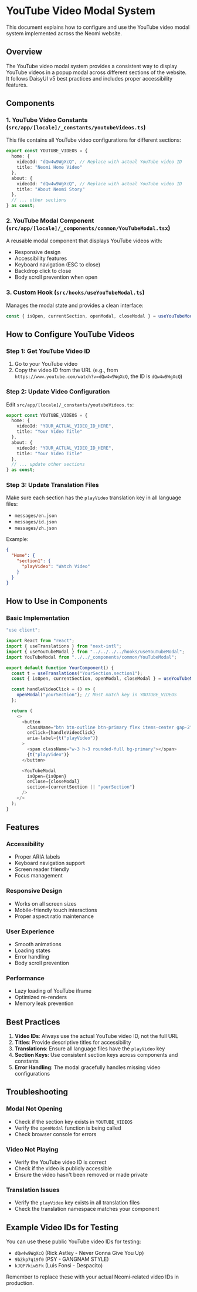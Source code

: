 # YouTube Video Modal System

This document explains how to configure and use the YouTube video modal system implemented across the Neomi website.

## Overview

The YouTube video modal system provides a consistent way to display YouTube videos in a popup modal across different sections of the website. It follows DaisyUI v5 best practices and includes proper accessibility features.

## Components

### 1. YouTube Video Constants (`src/app/[locale]/_constants/youtubeVideos.ts`)

This file contains all YouTube video configurations for different sections:

```typescript
export const YOUTUBE_VIDEOS = {
  home: {
    videoId: "dQw4w9WgXcQ", // Replace with actual YouTube video ID
    title: "Neomi Home Video"
  },
  about: {
    videoId: "dQw4w9WgXcQ", // Replace with actual YouTube video ID
    title: "About Neomi Story"
  },
  // ... other sections
} as const;
```

### 2. YouTube Modal Component (`src/app/[locale]/_components/common/YouTubeModal.tsx`)

A reusable modal component that displays YouTube videos with:
- Responsive design
- Accessibility features
- Keyboard navigation (ESC to close)
- Backdrop click to close
- Body scroll prevention when open

### 3. Custom Hook (`src/hooks/useYouTubeModal.ts`)

Manages the modal state and provides a clean interface:

```typescript
const { isOpen, currentSection, openModal, closeModal } = useYouTubeModal();
```

## How to Configure YouTube Videos

### Step 1: Get YouTube Video ID

1. Go to your YouTube video
2. Copy the video ID from the URL (e.g., from `https://www.youtube.com/watch?v=dQw4w9WgXcQ`, the ID is `dQw4w9WgXcQ`)

### Step 2: Update Video Configuration

Edit `src/app/[locale]/_constants/youtubeVideos.ts`:

```typescript
export const YOUTUBE_VIDEOS = {
  home: {
    videoId: "YOUR_ACTUAL_VIDEO_ID_HERE",
    title: "Your Video Title"
  },
  about: {
    videoId: "YOUR_ACTUAL_VIDEO_ID_HERE", 
    title: "Your Video Title"
  },
  // ... update other sections
} as const;
```

### Step 3: Update Translation Files

Make sure each section has the `playVideo` translation key in all language files:

- `messages/en.json`
- `messages/id.json` 
- `messages/zh.json`

Example:
```json
{
  "Home": {
    "section1": {
      "playVideo": "Watch Video"
    }
  }
}
```

## How to Use in Components

### Basic Implementation

```typescript
"use client";

import React from "react";
import { useTranslations } from "next-intl";
import { useYouTubeModal } from "../../../../hooks/useYouTubeModal";
import YouTubeModal from "../../_components/common/YouTubeModal";

export default function YourComponent() {
  const t = useTranslations("YourSection.section1");
  const { isOpen, currentSection, openModal, closeModal } = useYouTubeModal();

  const handleVideoClick = () => {
    openModal("yourSection"); // Must match key in YOUTUBE_VIDEOS
  };

  return (
    <>
      <button 
        className="btn btn-outline btn-primary flex items-center gap-2"
        onClick={handleVideoClick}
        aria-label={t("playVideo")}
      >
        <span className="w-3 h-3 rounded-full bg-primary"></span>
        {t("playVideo")}
      </button>

      <YouTubeModal 
        isOpen={isOpen} 
        onClose={closeModal} 
        section={currentSection || "yourSection"} 
      />
    </>
  );
}
```

## Features

### Accessibility
- Proper ARIA labels
- Keyboard navigation support
- Screen reader friendly
- Focus management

### Responsive Design
- Works on all screen sizes
- Mobile-friendly touch interactions
- Proper aspect ratio maintenance

### User Experience
- Smooth animations
- Loading states
- Error handling
- Body scroll prevention

### Performance
- Lazy loading of YouTube iframe
- Optimized re-renders
- Memory leak prevention

## Best Practices

1. **Video IDs**: Always use the actual YouTube video ID, not the full URL
2. **Titles**: Provide descriptive titles for accessibility
3. **Translations**: Ensure all language files have the `playVideo` key
4. **Section Keys**: Use consistent section keys across components and constants
5. **Error Handling**: The modal gracefully handles missing video configurations

## Troubleshooting

### Modal Not Opening
- Check if the section key exists in `YOUTUBE_VIDEOS`
- Verify the `openModal` function is being called
- Check browser console for errors

### Video Not Playing
- Verify the YouTube video ID is correct
- Check if the video is publicly accessible
- Ensure the video hasn't been removed or made private

### Translation Issues
- Verify the `playVideo` key exists in all translation files
- Check the translation namespace matches your component

## Example Video IDs for Testing

You can use these public YouTube video IDs for testing:
- `dQw4w9WgXcQ` (Rick Astley - Never Gonna Give You Up)
- `9bZkp7q19f0` (PSY - GANGNAM STYLE)
- `kJQP7kiw5Fk` (Luis Fonsi - Despacito)

Remember to replace these with your actual Neomi-related video IDs in production. 